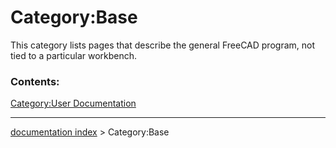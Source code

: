 # Category:Base
This category lists pages that describe the general FreeCAD program, not tied to a particular workbench.

### Contents:

[Category:User Documentation](Category:User_Documentation.md)

---
[documentation index](../README.md) > Category:Base
